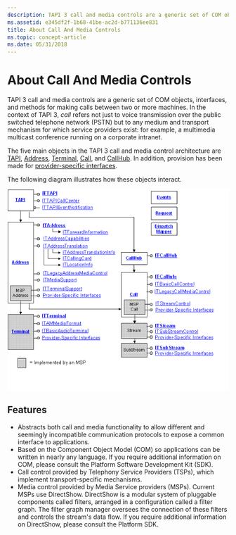 ```yaml
---
description: TAPI 3 call and media controls are a generic set of COM objects, interfaces, and methods for making calls between two or more machines.
ms.assetid: e345df2f-1b68-41be-ac2d-b771136ee831
title: About Call And Media Controls
ms.topic: concept-article
ms.date: 05/31/2018
---
```


# About Call And Media Controls

TAPI 3 call and media controls are a generic set of COM objects, interfaces, and methods for making calls between two or more machines. In the context of TAPI 3, *call* refers not just to voice transmission over the public switched telephone network (PSTN) but to any medium and transport mechanism for which service providers exist: for example, a multimedia multicast conference running on a corporate intranet.

The five main objects in the TAPI 3 call and media control architecture are [TAPI](tapi-object.md), [Address](address-object.md), [Terminal](terminal-object.md), [Call](call-object.md), and [CallHub](callhub-object.md). In addition, provision has been made for [provider-specific interfaces](provider-specific-interfaces.md).

The following diagram illustrates how these objects interact.

![interactions among tapi 3.0 call and media control objects](images/sdkobj2.png)

## Features

-   Abstracts both call and media functionality to allow different and seemingly incompatible communication protocols to expose a common interface to applications.
-   Based on the Component Object Model (COM) so applications can be written in nearly any language. If you require additional information on COM, please consult the Platform Software Development Kit (SDK).
-   Call control provided by Telephony Service Providers (TSPs), which implement transport-specific mechanisms.
-   Media control provided by Media Service providers (MSPs). Current MSPs use DirectShow. DirectShow is a modular system of pluggable components called filters, arranged in a configuration called a filter graph. The filter graph manager oversees the connection of these filters and controls the stream's data flow. If you require additional information on DirectShow, please consult the Platform SDK.

 

 



